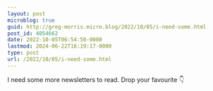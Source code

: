 ```yaml
---
layout: post
microblog: true
guid: http://greg-morris.micro.blog/2022/10/05/i-need-some.html
post_id: 4054662
date: 2022-10-05T06:54:50-0000
lastmod: 2024-06-22T16:19:17-0000
type: post
url: /2022/10/05/i-need-some.html
---
```

I need some more newsletters to read. Drop your favourite 👇
